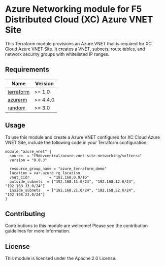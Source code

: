 # Azure Networking module for F5 Distributed Cloud (XC) Azure VNET Site

This Terraform module provisions an Azure VNET that is required for XC Cloud Azure VNET Site. It creates a VNET, subnets, route tables, and network security groups with whitelisted IP ranges.

## Requirements

| Name | Version |
|------|---------|
| <a name="requirement_terraform"></a> [terraform](https://github.com/hashicorp/terraform) | >= 1.0 |
| <a name="requirement_azurerm"></a> [azurerm](https://registry.terraform.io/providers/hashicorp/azurerm/latest/docs) | >= 4.4.0 |
| <a name="requirement_random"></a> [random](https://registry.terraform.io/providers/hashicorp/random/latest/docs) | >= 3.0 |

## Usage


To use this module and create a Azure VNET configured for XC Cloud Azure VNET Site, include the following code in your Terraform configuration:

```hcl
module "azure_vnet" {
  source  = "f5devcentral/azure-vnet-site-networking/volterra"
  version = "0.0.3"

  resource_group_name = "azure_terraform_demo"
  location = var.azure_rg_location
  vnet_cidr         = "192.168.0.0/16"
  outside_subnets  = ["192.168.11.0/24", "192.168.12.0/24", "192.168.13.0/24"]
  inside_subnets   = ["192.168.21.0/24", "192.168.22.0/24", "192.168.23.0/24"]
}
```

## Contributing

Contributions to this module are welcome! Please see the contribution guidelines for more information.

## License

This module is licensed under the Apache 2.0 License.